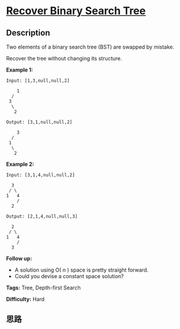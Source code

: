 # [Recover Binary Search Tree][title]

## Description

Two elements of a binary search tree (BST) are swapped by mistake.

Recover the tree without changing its structure.

**Example 1:**
            Input: [1,3,null,null,2]            1      /     3      \       2        Output: [3,1,null,null,2]            3      /     1      \       2    

**Example 2:**
            Input: [3,1,4,null,null,2]          3     / \    1   4        /      2        Output: [2,1,4,null,null,3]          2     / \    1   4        /      3    

**Follow up:**

  * A solution using O( _n_ ) space is pretty straight forward.
  * Could you devise a constant space solution?


**Tags:** Tree, Depth-first Search

**Difficulty:** Hard

## 思路

[title]: https://leetcode.com/problems/recover-binary-search-tree

